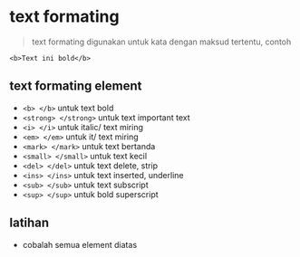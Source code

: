 # text formating

> text formating digunakan untuk kata dengan maksud tertentu, contoh

```
<b>Text ini bold</b>
```

## text formating element

- `<b> </b>` untuk text bold
- `<strong> </strong>` untuk text important text
- `<i> </i>` untuk italic/ text miring
- `<em> </em>` untuk it/ text miring
- `<mark> </mark>` untuk text bertanda
- `<small> </small>` untuk text kecil
- `<del> </del>` untuk text delete, strip
- `<ins> </ins>` untuk text inserted, underline
- `<sub> </sub>` untuk text subscript
- `<sup> </sup>` untuk bold superscript

## latihan

- cobalah semua element diatas
